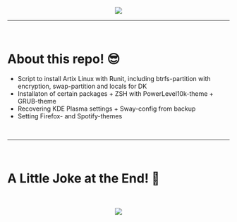 <p align="center">
  <img src="https://media.giphy.com/media/2jMtpIi8mhE8ctiMtK/giphy.gif">
</p>
<hr>
<Br>
<h1>About this repo! 😎</h1>

- Script to install Artix Linux with Runit, including btrfs-partition with encryption, swap-partition and locals for DK
- Installaton of certain packages + ZSH with PowerLevel10k-theme + GRUB-theme
- Recovering KDE Plasma settings + Sway-config from backup
- Setting Firefox- and Spotify-themes  

<Br>
<hr>
<Br>
<h1>A Little Joke at the End! 🤣</h1>
<Br>

<p align="center">
  <img src="https://media.giphy.com/media/zqTOkUhWIGC3DaFo4j/giphy.gif"/>
